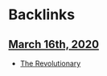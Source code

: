 
# Backlinks
## [March 16th, 2020](<March 16th, 2020.md>)
- [The Revolutionary](<The Revolutionary.md>)

